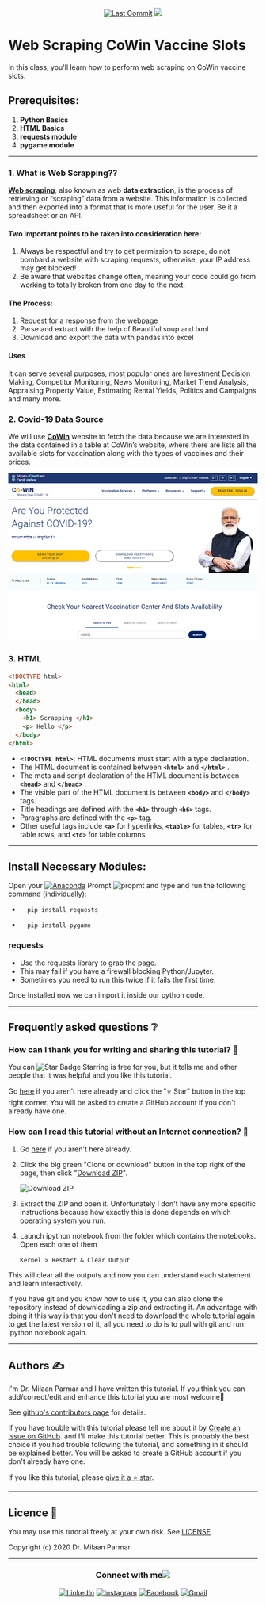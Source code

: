 <p align="center"> 
<a href="https://github.com/milaan9"><img src="https://img.shields.io/static/v1?logo=github&label=maintainer&message=milaan9&color=ff3300" alt="Last Commit"/></a> 
<a href="https://hits.seeyoufarm.com"><img src="https://hits.seeyoufarm.com/api/count/incr/badge.svg?url=https%3A%2F%2Fgithub.com%2Fmilaan9%2F/tree/main/016_Web_Scraping_CoWin_Vaccine_Slots&count_bg=%231DC92C&title_bg=%23555555&icon=&icon_color=%23E7E7E7&title=views&edge_flat=false"/></a>
</p> 
<!--<img src="https://badges.pufler.dev/contributors/milaan9/01_Python_Introduction?size=50&padding=5&bots=true" alt="milaan9"/>-->
 
 
#  Web Scraping CoWin Vaccine Slots

In this class, you'll learn how to perform web scraping on CoWin vaccine slots.                                                        


## Prerequisites:

1.  <b> Python Basics </b>
2.  <b> HTML Basics </b>
3.  <b> requests module </b>
7.  <b> pygame module </b>

---

### 1. What is Web Scrapping??

**[Web scraping](https://en.wikipedia.org/wiki/Web_scraping)**, also known as web **data extraction**, is the process of retrieving or “scraping” data from a website. This information is collected and then exported into a format that is more useful for the user. Be it a spreadsheet or an API.

#### Two important points to be taken into consideration here:

1. Always be respectful and try to get permission to scrape, do not bombard a website with scraping requests, otherwise, your IP address may get blocked!
2. Be aware that websites change often, meaning your code could go from working to totally broken from one day to the next.

#### The Process: 
1. Request for a response from the webpage
2. Parse and extract with the help of Beautiful soup and lxml
3. Download and export the data with pandas into excel

#### Uses
It can serve several purposes, most popular ones are Investment Decision Making, Competitor Monitoring, News Monitoring, Market Trend Analysis, Appraising Property Value, Estimating Rental Yields, Politics and Campaigns and many more.

### 2. Covid-19 Data Source

We will use **[CoWin](https://www.cowin.gov.in/)** website to fetch the data because we are interested in the data contained in a table at CoWin’s website, where there are lists all the available slots for vaccination along with the types of vaccines and their prices. 

<p align="center">  
 <img src="CoWin.png" width="700"/>
</p>  


### 3. HTML

```html
<!DOCTYPE html>
<html>
  <head>
  </head> 
  <body>
    <h1> Scrapping </h1>
    <p> Hello </p>
  </body>
</html>
```

* **`<!DOCTYPE html>`**: HTML documents must start with a type declaration.
* The HTML document is contained between **`<html>`** and **`</html>`** .
* The meta and script declaration of the HTML document is between **`<head>`** and **`</head>`** .
* The visible part of the HTML document is between **`<body>`** and **`</body>`** tags.
* Title headings are defined with the **`<h1>`** through **`<h6>`** tags.
* Paragraphs are defined with the **`<p>`** tag.
* Other useful tags include **`<a>`** for hyperlinks, **`<table>`** for tables, **`<tr>`** for table rows, and **`<td>`** for table columns.
---

## Install Necessary Modules:

Open your [![Anaconda](https://img.shields.io/badge/Anaconda-342B029.svg?&style=flate&logo=anaconda&logoColor=white)](https://www.continuum.io/downloads) Prompt <img alt="propmt" src="https://img.shields.io/badge/-__-000000?style=flat-square&logo=Plex&logoColor=white"> and type and run the following command (individually):

 -       pip install requests
 -       pip install pygame
 
### requests
* Use the requests library to grab the page.
* This may fail if you have a firewall blocking Python/Jupyter.
* Sometimes you need to run this twice if it fails the first time.

Once Installed now we can import it inside our python code.

---

## Frequently asked questions ❔

### How can I thank you for writing and sharing this tutorial? 🌷

You can <img src="https://img.shields.io/static/v1?label=%E2%AD%90&message=if%20useful&style=style=flat&color=blue" alt="Star Badge"/> Starring is free for you, but it tells me and other people that it was helpful and you like this tutorial.

Go [here](https://github.com/milaan9/01_Python_Introduction) if you aren't here already and click the "⭐ Star" button in the top right corner. You will be asked to create a GitHub account if you don't already have one.

### How can I read this tutorial without an Internet connection? 🤔

1. Go [here](https://github.com/milaan9/91_Python_Mini_Projects) if you aren't here already.
    
2. Click the big green "Clone or download" button in the top right of the page, then click "[Download ZIP](https://github.com/milaan9/91_Python_Mini_Projects/archive/refs/heads/main.zip)".

    ![Download ZIP](https://github.com/milaan9/91_Python_Mini_Projects/blob/main/img/dnld_rep.png)

3. Extract the ZIP and open it. Unfortunately I don't have any more specific instructions because how exactly this is done depends on which operating system you run.
    
4. Launch ipython notebook from the folder which contains the notebooks. Open each one of them
  
    `Kernel > Restart & Clear Output`
    
This will clear all the outputs and now you can understand each statement and learn interactively.

If you have git and you know how to use it, you can also clone the repository instead of downloading a zip and extracting it. An advantage with doing it this way is that you don't need to download the whole tutorial again to get the latest version of it, all you need to do is to pull with git and run ipython notebook again.

---

## Authors ✍️

I'm Dr. Milaan Parmar and I have written this tutorial. If you think you can add/correct/edit and enhance this tutorial you are most welcome🙏

See [github's contributors page](https://github.com/milaan9/91_Python_Mini_Projects/graphs/contributors) for details.

If you have trouble with this tutorial please tell me about it by [Create an issue on GitHub](https://github.com/milaan9/91_Python_Mini_Projects/issues/new). and I'll make this tutorial better. This is probably the best choice if you had trouble following the tutorial, and something in it should be explained better. You will be asked to create a GitHub account if you don't already have one.

If you like this tutorial, please [give it a ⭐ star](https://github.com/milaan9/91_Python_Mini_Projects).

---

## Licence 📜

You may use this tutorial freely at your own risk. See [LICENSE](https://github.com/milaan9/91_Python_Mini_Projects/blob/main/LICENSE).

Copyright (c) 2020 Dr. Milaan Parmar

---

<div align="center">
<h3> Connect with me<a href="https://gifyu.com/image/Zy2f"><img src="https://github.com/milaan9/milaan9/blob/main/Handshake.gif" width="50px"></a>
</h3> 
<p align="center">
    <a href="https://www.linkedin.com/in/milaanparmar" target="_blank"><img alt="LinkedIn" width="25px" src="https://github.com/TheDudeThatCode/TheDudeThatCode/blob/master/Assets/Linkedin.svg"></a>
    <a href="https://www.instagram.com/milaanparmar9" target="_blank"><img alt="Instagram" width="25px" src="https://github.com/TheDudeThatCode/TheDudeThatCode/blob/master/Assets/Instagram.svg"></a>
    <a href="https://www.facebook.com/milaanparmar" target="_blank"><img alt="Facebook" width="25px" src="https://upload.wikimedia.org/wikipedia/commons/5/51/Facebook_f_logo_%282019%29.svg"></a>
    <a href="mailto:milaanparmar9@gmail.com" target="_blank"><img alt="Gmail" width="25px" src="https://github.com/TheDudeThatCode/TheDudeThatCode/blob/master/Assets/Gmail.svg"></a> 
</p> 
